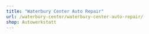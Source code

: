 ```yaml
---
title: "Waterbury Center Auto Repair"
url: /waterbury-center/waterbury-center-auto-repair/
shop: Autowerkstatt
---
```

